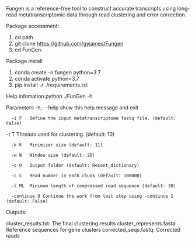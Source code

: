 Fungen is a reference-free tool to construct accurate transcripts using long-read metatranscriptomic data through read clustering and error correction.

Package accessment:

1)	cd path
2)	git clone https://github.com/gyjames/Fungen
3)	cd FunGen

Package install

1)	conda create -n fungen python=3.7
2)	conda activate python=3.7
3)	pip install -r ./requirements.txt

Help infomation
 	python ./FunGen -h

Parameters
	  -h, --help  show this help message and exit 
   
	  -i F   Define the input metatranscriptome fastq file. (default: False)
   
   -t T   Threads used for clustering. (default: 10)
   
	  -k K   Minimizer size (default: 11)
   
	  -w W   Window size (default: 20)
   
	  -o O   Output folder (default: Recent_dictionary)
   
	  -c C   Read number in each chunk (default: 100000)
   
	  -l ML  Minimum length of compressed read sequence (default: 30)
   
	  -continue U Continue the work from last step using -continue 1 (default: False)
   


Outputs:

cluster_results.txt:          The final clustering results
cluster_represents.fasta:     Reference sequences for gene clusters
corrected_seqs.fastq:         Corrected reads

